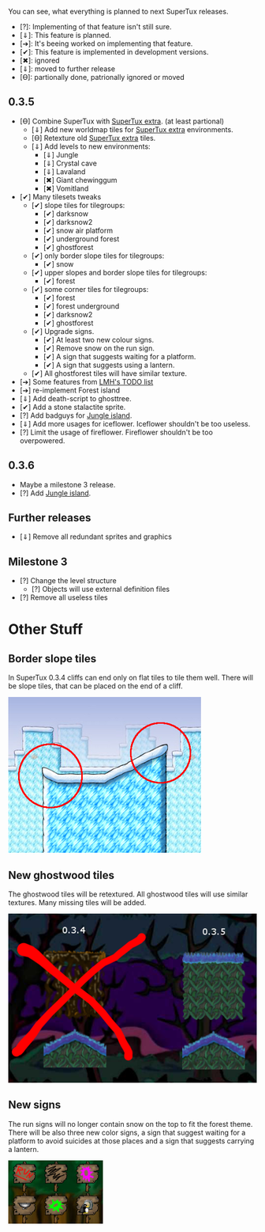 You can see, what everything is planned to next SuperTux releases.

* \[?\]: Implementing of that feature isn't still sure.
* \[⇓\]: This feature is planned.
* \[➔\]: It's beeing worked on implementing that feature.
* \[✔\]: This feature is implemented in development versions.
* \[✖\]: ignored
* \[⇓\]: moved to further release
* \[ϴ\]: partionally done, patrionally ignored or moved

0.3.5
-----

-   \[ϴ\] Combine SuperTux with [SuperTux extra](SuperTux_extra "wikilink"). (at least partional)
    -   \[⇓\] Add new worldmap tiles for [SuperTux extra](SuperTux_extra "wikilink") environments.
    -   \[ϴ\] Retexture old [SuperTux extra](SuperTux_extra "wikilink") tiles.
    -   \[⇓\] Add levels to new environments:
        -   \[⇓\] Jungle
        -   \[⇓\] Crystal cave
        -   \[⇓\] Lavaland
        -   \[✖\] Giant chewinggum
        -   \[✖\] Vomitland
-   \[✔\] Many tilesets tweaks
    -   \[✔\] slope tiles for tilegroups:
        -   \[✔\] darksnow
        -   \[✔\] darksnow2
        -   \[✔\] snow air platform
        -   \[✔\] underground forest
        -   \[✔\] ghostforest
    -   \[✔\] only border slope tiles for tilegroups:
        -   \[✔\] snow
    -   \[✔\] upper slopes and border slope tiles for tilegroups:
        -   \[✔\] forest
    -   \[✔\] some corner tiles for tilegroups:
        -   \[✔\] forest
        -   \[✔\] forest underground
        -   \[✔\] darksnow2
        -   \[✔\] ghostforest
    -   \[✔\] Upgrade signs.
        -   \[✔\] At least two new colour signs.
        -   \[✔\] Remove snow on the run sign.
        -   \[✔\] A sign that suggests waiting for a platform.
        -   \[✔\] A sign that suggests using a lantern.
    -   \[✔\] All ghostforest tiles will have similar texture.
-   \[➔\] Some features from [LMH's TODO list](User:LMH#Additional_Additions "wikilink")
-   \[➔\] re-implement Forest island
-   \[⇓\] Add death-script to ghosttree.
-   \[✔\] Add a stone stalactite sprite.
-   \[?\] Add badguys for [Jungle island](World_3 "wikilink").
-   \[⇓\] Add more usages for iceflower. Iceflower shouldn't be too useless.
-   \[?\] Limit the usage of fireflower. Fireflower shouldn't be too overpowered.

0.3.6
-----

-   Maybe a milestone 3 release.
-   \[?\] Add [Jungle island](World_3 "wikilink").

Further releases
----------------

-   \[⇓\] Remove all redundant sprites and graphics

Milestone 3
-----------

-   \[?\] Change the level structure
    -   \[?\] Objects will use external definition files
-   \[?\] Remove all useless tiles

Other Stuff
===========

Border slope tiles
------------------

In SuperTux 0.3.4 cliffs can end only on flat tiles to tile them well.
There will be slope tiles, that can be placed on the end of a cliff.

![](images/Border-slope.png)

New ghostwood tiles
-------------------

The ghostwood tiles will be retextured. All ghostwood tiles will use
similar textures. Many missing tiles will be added.

![](images/Ghostwood.png)

New signs
---------

The run signs will no longer contain snow on the top to fit the forest
theme. There will be also three new color signs, a sign that suggest
waiting for a platform to avoid suicides at those places and a sign
that suggests carrying a lantern.

![](images/Signs.png)
